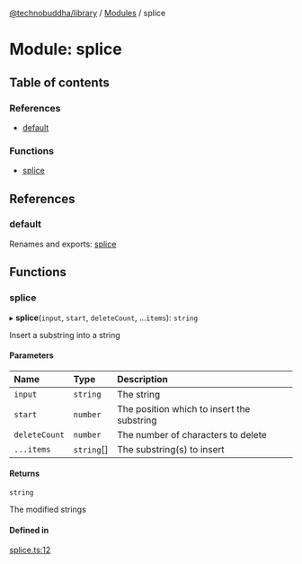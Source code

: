 [@technobuddha/library](../../README.md) / [Modules](../Modules.md) / splice

# Module: splice

## Table of contents

### References

- [default](splice.md#default)

### Functions

- [splice](splice.md#splice)

## References

### default

Renames and exports: [splice](splice.md#splice)

## Functions

### splice

▸ **splice**(`input`, `start`, `deleteCount`, ...`items`): `string`

Insert a substring into a string

#### Parameters

| Name | Type | Description |
| :------ | :------ | :------ |
| `input` | `string` | The string |
| `start` | `number` | The position which to insert the substring |
| `deleteCount` | `number` | The number of characters to delete |
| `...items` | `string`[] | The substring(s) to insert |

#### Returns

`string`

The modified strings

#### Defined in

[splice.ts:12](../../src/splice.ts#L12)

